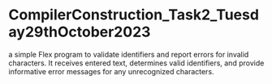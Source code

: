 # CompilerConstruction_Task2_Tuesday29thOctober2023
a simple Flex  program to validate identifiers and report errors for invalid characters. 
It receives entered text, determines valid identifiers, 
and provide informative error messages for any unrecognized characters.
